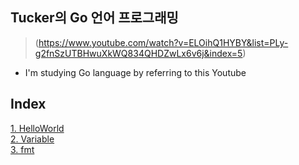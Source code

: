## Tucker의 Go 언어 프로그래밍
> (https://www.youtube.com/watch?v=ELOihQ1HYBY&list=PLy-g2fnSzUTBHwuXkWQ834QHDZwLx6v6j&index=5)
- I'm studying Go language by referring to this Youtube

## Index
[1. HelloWorld](1.HelloWorld)  
[2. Variable](2.Variable)  
[3. fmt](3.fmt) 



